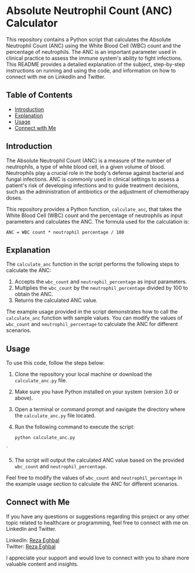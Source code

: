 # Absolute Neutrophil Count (ANC) Calculator

This repository contains a Python script that calculates the Absolute Neutrophil Count (ANC) using the White Blood Cell (WBC) count and the percentage of neutrophils. The ANC is an important parameter used in clinical practice to assess the immune system's ability to fight infections. This README provides a detailed explanation of the subject, step-by-step instructions on running and using the code, and information on how to connect with me on LinkedIn and Twitter.

## Table of Contents
- [Introduction](#introduction)
- [Explanation](#explanation)
- [Usage](#usage)
- [Connect with Me](#connect-with-me)

## Introduction
The Absolute Neutrophil Count (ANC) is a measure of the number of neutrophils, a type of white blood cell, in a given volume of blood. Neutrophils play a crucial role in the body's defense against bacterial and fungal infections. ANC is commonly used in clinical settings to assess a patient's risk of developing infections and to guide treatment decisions, such as the administration of antibiotics or the adjustment of chemotherapy doses.

This repository provides a Python function, `calculate_anc`, that takes the White Blood Cell (WBC) count and the percentage of neutrophils as input parameters and calculates the ANC. The formula used for the calculation is:

```
ANC = WBC count * neutrophil percentage / 100
```

## Explanation
The `calculate_anc` function in the script performs the following steps to calculate the ANC:

1. Accepts the `wbc_count` and `neutrophil_percentage` as input parameters.
2. Multiplies the `wbc_count` by the `neutrophil_percentage` divided by 100 to obtain the ANC.
3. Returns the calculated ANC value.

The example usage provided in the script demonstrates how to call the `calculate_anc` function with sample values. You can modify the values of `wbc_count` and `neutrophil_percentage` to calculate the ANC for different scenarios.

## Usage
To use this code, follow the steps below:

1. Clone the repository your local machine or download the `calculate_anc.py` file.
2. Make sure you have Python installed on your system (version 3.0 or above).
3. Open a terminal or command prompt and navigate the directory where the `calculate_anc.py` file located.
4. Run the following command to execute the script:

   ```bash
   python calculate_anc.py
  `

5. The script will output the calculated ANC value based on the provided `wbc_count` and `neutrophil_percentage`.

Feel free to modify the values of `wbc_count` and `neutrophil_percentage` in the example usage section to calculate the ANC for different scenarios.

## Connect with Me
If you have any questions or suggestions regarding this project or any other topic related to healthcare or programming, feel free to connect with me on LinkedIn and Twitter.

LinkedIn: [Reza Eghbal](https://www.linkedin.com/in/mreghbal)  
Twitter: [Reza Eghbal](https://twitter.com/mreghbal)

I appreciate your support and would love to connect with you to share more valuable content and insights.
